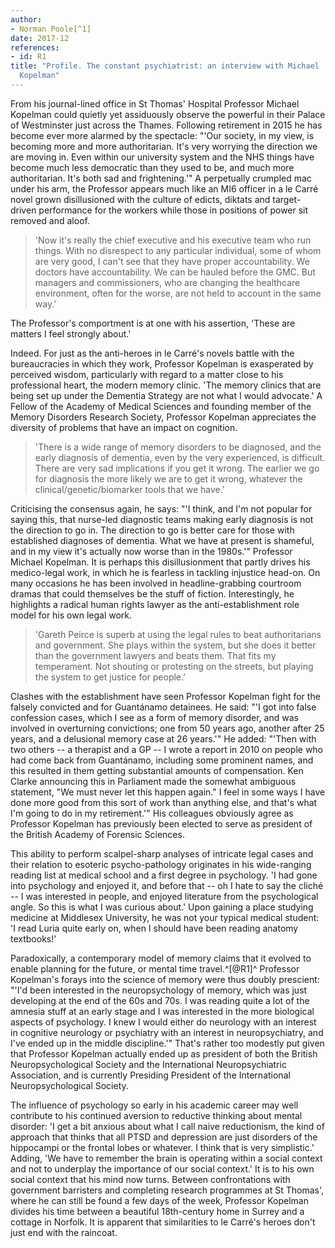 ```yaml
---
author:
- Norman Poole[^1]
date: 2017-12
references:
- id: R1
title: "Profile. The constant psychiatrist: an interview with Michael
  Kopelman"
---
```


From his journal-lined office in St Thomas\' Hospital Professor Michael
Kopelman could quietly yet assiduously observe the powerful in their
Palace of Westminster just across the Thames. Following retirement in
2015 he has become ever more alarmed by the spectacle: "'Our society, in
my view, is becoming more and more authoritarian. It\'s very worrying
the direction we are moving in. Even within our university system and
the NHS things have become much less democratic than they used to be,
and much more authoritarian. It\'s both sad and frightening.'" A
perpetually crumpled mac under his arm, the Professor appears much like
an MI6 officer in a le Carré novel grown disillusioned with the culture
of edicts, diktats and target-driven performance for the workers while
those in positions of power sit removed and aloof.

> 'Now it\'s really the chief executive and his executive team who run
> things. With no disrespect to any particular individual, some of whom
> are very good, I can\'t see that they have proper accountability. We
> doctors have accountability. We can be hauled before the GMC. But
> managers and commissioners, who are changing the healthcare
> environment, often for the worse, are not held to account in the same
> way.'

The Professor\'s comportment is at one with his assertion, 'These are
matters I feel strongly about.'

Indeed. For just as the anti-heroes in le Carré\'s novels battle with
the bureaucracies in which they work, Professor Kopelman is exasperated
by perceived wisdom, particularly with regard to a matter close to his
professional heart, the modern memory clinic. 'The memory clinics that
are being set up under the Dementia Strategy are not what I would
advocate.' A Fellow of the Academy of Medical Sciences and founding
member of the Memory Disorders Research Society, Professor Kopelman
appreciates the diversity of problems that have an impact on cognition.

> 'There is a wide range of memory disorders to be diagnosed, and the
> early diagnosis of dementia, even by the very experienced, is
> difficult. There are very sad implications if you get it wrong. The
> earlier we go for diagnosis the more likely we are to get it wrong,
> whatever the clinical/genetic/biomarker tools that we have.'

Criticising the consensus again, he says: "'I think, and I\'m not
popular for saying this, that nurse-led diagnostic teams making early
diagnosis is not the direction to go in. The direction to go is better
care for those with established diagnoses of dementia. What we have at
present is shameful, and in my view it\'s actually now worse than in the
1980s.'" Professor Michael Kopelman. It is perhaps this disillusionment
that partly drives his medico-legal work, in which he is fearless in
tackling injustice head-on. On many occasions he has been involved in
headline-grabbing courtroom dramas that could themselves be the stuff of
fiction. Interestingly, he highlights a radical human rights lawyer as
the anti-establishment role model for his own legal work.

> 'Gareth Peirce is superb at using the legal rules to beat
> authoritarians and government. She plays within the system, but she
> does it better than the government lawyers and beats them. That fits
> my temperament. Not shouting or protesting on the streets, but playing
> the system to get justice for people.'

Clashes with the establishment have seen Professor Kopelman fight for
the falsely convicted and for Guantánamo detainees. He said: "'I got
into false confession cases, which I see as a form of memory disorder,
and was involved in overturning convictions; one from 50 years ago,
another after 25 years, and a delusional memory case at 26 years.'" He
added: "'Then with two others -- a therapist and a GP -- I wrote a
report in 2010 on people who had come back from Guantánamo, including
some prominent names, and this resulted in them getting substantial
amounts of compensation. Ken Clarke announcing this in Parliament made
the somewhat ambiguous statement, "We must never let this happen again."
I feel in some ways I have done more good from this sort of work than
anything else, and that\'s what I\'m going to do in my retirement.'" His
colleagues obviously agree as Professor Kopelman has previously been
elected to serve as president of the British Academy of Forensic
Sciences.

This ability to perform scalpel-sharp analyses of intricate legal cases
and their relation to esoteric psycho-pathology originates in his
wide-ranging reading list at medical school and a first degree in
psychology. 'I had gone into psychology and enjoyed it, and before that
-- oh I hate to say the cliché -- I was interested in people, and
enjoyed literature from the psychological angle. So this is what I was
curious about.' Upon gaining a place studying medicine at Middlesex
University, he was not your typical medical student: 'I read Luria quite
early on, when I should have been reading anatomy textbooks!'

Paradoxically, a contemporary model of memory claims that it evolved to
enable planning for the future, or mental time travel.^[@R1]^ Professor
Kopelman\'s forays into the science of memory were thus doubly
prescient: "'I\'d been interested in the neuropsychology of memory,
which was just developing at the end of the 60s and 70s. I was reading
quite a lot of the amnesia stuff at an early stage and I was interested
in the more biological aspects of psychology. I knew I would either do
neurology with an interest in cognitive neurology or psychiatry with an
interest in neuropsychiatry, and I\'ve ended up in the middle
discipline.'" That\'s rather too modestly put given that Professor
Kopelman actually ended up as president of both the British
Neuropsychological Society and the International Neuropsychiatric
Association, and is currently Presiding President of the International
Neuropsychological Society.

The influence of psychology so early in his academic career may well
contribute to his continued aversion to reductive thinking about mental
disorder: 'I get a bit anxious about what I call naive reductionism, the
kind of approach that thinks that all PTSD and depression are just
disorders of the hippocampi or the frontal lobes or whatever. I think
that is very simplistic.' Adding, 'We have to remember the brain is
operating within a social context and not to underplay the importance of
our social context.' It is to his own social context that his mind now
turns. Between confrontations with government barristers and completing
research programmes at St Thomas\', where he can still be found a few
days of the week, Professor Kopelman divides his time between a
beautiful 18th-century home in Surrey and a cottage in Norfolk. It is
apparent that similarities to le Carré\'s heroes don\'t just end with
the raincoat.

[^1]: **Norman Poole** is a consultant neuropsychiatrist at St George\'s
    Hospital, South West London and St George\'s Mental Health NHS
    Trust.
